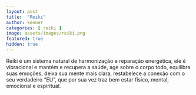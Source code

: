 ```yaml
---
layout: post
title:  "Reiki"
author: kenner
categories: [ reiki ]
image: assets/images/reiki.png
featured: true
hidden: true
---
```


Reiki é um sistema natural de harmonização e reparação energética, ele é vibracional e mantém e recupera a saúde, age sobre o corpo todo, equilibra suas emoções, deixa sua mente mais clara, restabelece a conexão com o seu verdadeiro “EU”, que por sua vez traz bem estar físico, mental, emocional e espiritual.
